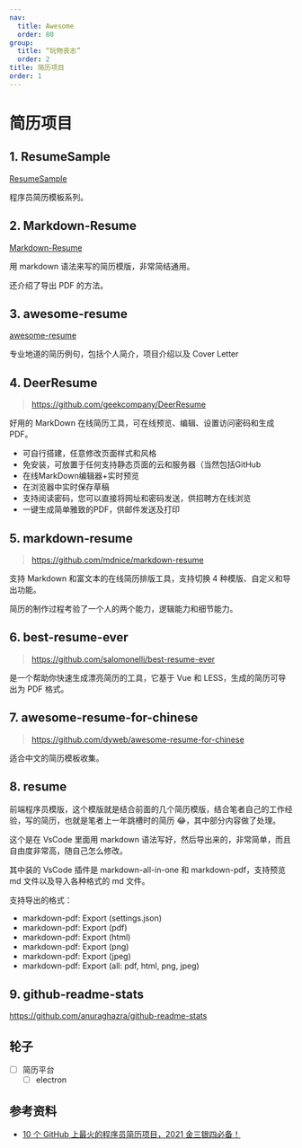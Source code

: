 ```yaml
---
nav:
  title: Awesome
  order: 80
group:
  title: “玩物丧志”
  order: 2
title: 简历项目
order: 1
---
```


# 简历项目

## 1. ResumeSample

[ResumeSample](https://github.com/geekcompany/ResumeSample)

程序员简历模板系列。

## 2. Markdown-Resume

[Markdown-Resume](https://github.com/CyC2018/Markdown-Resume)

用 markdown 语法来写的简历模版，非常简结通用。

还介绍了导出 PDF 的方法。

## 3. awesome-resume

[awesome-resume](https://github.com/resumejob/awesome-resume)

专业地道的简历例句，包括个人简介，项目介绍以及 Cover Letter

## 4. **DeerResume**

> https://github.com/geekcompany/DeerResume

好用的 MarkDown 在线简历工具，可在线预览、编辑、设置访问密码和生成 PDF。

- 可自行搭建，任意修改页面样式和风格
- 免安装，可放置于任何支持静态页面的云和服务器（当然包括GitHub
- 在线MarkDown编辑器+实时预览
- 在浏览器中实时保存草稿
- 支持阅读密码，您可以直接将网址和密码发送，供招聘方在线浏览
- 一键生成简单雅致的PDF，供邮件发送及打印

## 5.  **markdown-resume**

> https://github.com/mdnice/markdown-resume

支持 Markdown 和富文本的在线简历排版工具，支持切换 4 种模版、自定义和导出功能。

简历的制作过程考验了一个人的两个能力，逻辑能力和细节能力。

## 6. **best-resume-ever**

> https://github.com/salomonelli/best-resume-ever

是一个帮助你快速生成漂亮简历的工具，它基于 Vue 和 LESS，生成的简历可导出为 PDF 格式。

## 7. **awesome-resume-for-chinese**

> https://github.com/dyweb/awesome-resume-for-chinese

适合中文的简历模板收集。

## 8. **resume**

前端程序员模版，这个模版就是结合前面的几个简历模版，结合笔者自己的工作经验，写的简历，也就是笔者上一年跳槽时的简历 😂，其中部分内容做了处理。

这个是在 VsCode 里面用 markdown 语法写好，然后导出来的，非常简单，而且自由度非常高，随自己怎么修改。

其中装的 VsCode 插件是 markdown-all-in-one 和 markdown-pdf，支持预览 md 文件以及导入各种格式的 md 文件。

支持导出的格式：

- markdown-pdf: Export (settings.json)
- markdown-pdf: Export (pdf)
- markdown-pdf: Export (html)
- markdown-pdf: Export (png)
- markdown-pdf: Export (jpeg)
- markdown-pdf: Export (all: pdf, html, png, jpeg)

## 9. github-readme-stats

https://github.com/anuraghazra/github-readme-stats

## 轮子

- [ ] 简历平台
  - [ ] electron

## 参考资料

- [10 个 GitHub 上最火的程序员简历项目，2021 金三银四必备！](https://mp.weixin.qq.com/s/vpEr1Ef5UK_ehLWc6yDc8A)

